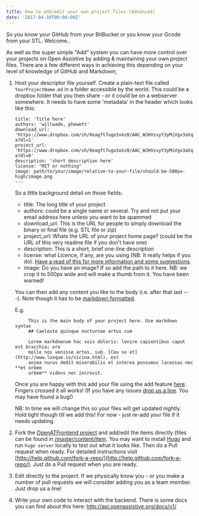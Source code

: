 ```yaml
---
title: How to add/edit your own project files (Advanced)
date: '2017-04-10T00:00:00Z'
---
```


So you know your GitHub from your BitBucket or you know your Gcode from your STL. Welcome..
<!--more-->

As well as the super simple "Add" system you can have more control over your projects on Open Assistive by adding & maintaining your own project files. There are a few different ways in achieving this depending on your level of knowledge of GitHub and Markdown;

1. Host your descriptor file yourself. Create a plain-text file called `YourProjectName.md` in a folder accessible by the world. This could be a dropbox folder that you then share - or it could be on a webserver somewhere. It needs to have some 'metadata' in the header which looks like this:

	```---
	title: 'Title here'
	authors: 'willwade, phewett'
	download_url: 'https://www.dropbox.com/sh/0eagft7ugo3xkz0/AAC_WJHVssyY3yMiVgv3aVq-a?dl=1'
	project_url: 'https://www.dropbox.com/sh/0eagft7ugo3xkz0/AAC_WJHVssyY3yMiVgv3aVq-a?dl=0'
	description: 'short description here'
	license: "MIT or nothing"
	image: path/to/your/image/relative-to-your-file/should-be-500px-high/image.png
	---
	```

	So a little background detail on those fields:
	* title: The long title of your project
	* authors: could be a single name or several. Try and not put your email address here unless you want to be spammed
	* download_url: This is the URL for people to simply download the binary or final file (e.g. STL file or zip)
	* project_url: Whats the URL of your project home page? (could be the URL of this very readme file if you don't have one)
	* description: This is a short, brief one-line description
	* license: what Licence, if any, are you using (NB: It really helps if you do). [Have a read of this for more information and some suggestions](/2017/05/choose-a-licence.-please./). 
	* image: Do you have an image? If so add the path to it here. NB: we crop it to 500px wide and will make a thumb from it. You have been warned!
	 
	You can then add any content you like to the body (i.e. after that last ---). Note though it has to be [markdown formatted](https://daringfireball.net/projects/markdown/). 

	E.g. 

			This is the main body of your project here. Use markdown syntax 
			## Caeleste quinque nocturnae artus cum

			Lorem markdownum hac suis doloris: lenire capientibus caput est bracchia; ora
			molle nos venisse artes, sub. [Ceu se et](http://www.luxque.io/vicina.html), est
			anima nurus dedit miserabilis et interea possumus lacessas nec **et orbem
			orbem** videns nec increvit.


	Once you are happy with this add your file using the add feature [here](http://openassistive.org/add). Fingers crossed it all works! (If you have any issues [drop us a line](http://openassistive.org/contact). You may have found a bug!)

	NB: In time we will change this so your files will get updated nightly. Hold tight though till we add this! For now - just re-add your file if it needs updating. 

2. Fork the [OpenATFrontend project](http://github.com/openassistive/OpenATFrontEnd) and add/edit the items directly (files can be found in [/master/content/item](https://github.com/openassistive/OpenATFrontEnd/tree/master/content/item). You may want to install [Hugo](http://gohugo.io) and run ``hugo server`` locally to test out what it looks like.  Then do a Pull request when ready.  For detailed instructions visit [http://help.github.com/fork-a-repo/](http://help.github.com/fork-a-repo/). Just do a Pull request when you are ready. 

3. Edit directly to the project. If we physically know you - or you make a number of pull requests we will consider adding you as a team member. Just drop us a line!

3. Write your own code to interact with the backend. There is some docs you can find about this here: http://api.openassistive.org/docs/v1/
